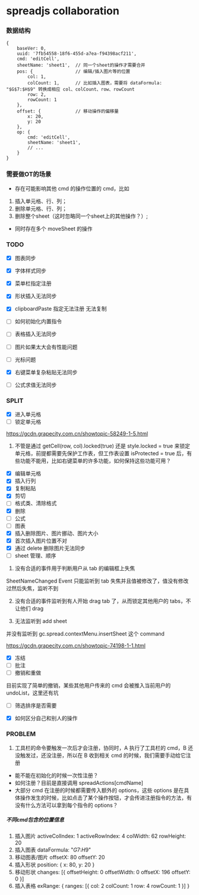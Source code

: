 # spreadjs collaboration


### 数据结构

```
{
    baseVer: 0,
    uuid: '7fb54558-18f6-455d-a7ea-f94398acf211',
    cmd: 'editCell',
    sheetName: 'sheet1',  // 同一个sheet的操作才需要合并
    pos: {                // 编辑/插入图片等的位置
        col: 1,
        colCount: 1,      // 比如插入图表，需要将 dataFormula: "$G$7:$H$9" 转换成相应 col、colCount、row、rowCount
        row: 2,
        rowCount: 1
    },
    offset: {             // 移动操作的偏移量
        x: 20,
        y: 20
    },
    op: {
        cmd: 'editCell',
        sheetName: 'sheet1',
        // ...
    }
}
```

### 需要做OT的场景

- 存在可能影响其他 cmd 的操作位置的 cmd，比如

1. 插入单元格、行、列；
2. 删除单元格、行、列；
3. 删除整个sheet（这时忽略同一个sheet上的其他操作？）;

- 同时存在多个 moveSheet 的操作



### TODO

* [x] 图表同步  
* [x] 字体样式同步 
* [x] 菜单栏指定注册 
* [x] 形状插入无法同步  
* [x] clipboardPaste 指定无法注册 无法复制   
* [ ] 如何初始化内置指令  
* [ ] 表格插入无法同步
* [ ] 图片如果太大会有性能问题
* [ ] 光标问题
* [x] 右键菜单复杂粘贴无法同步
* [ ] 公式求值无法同步


### SPLIT

* [x] 进入单元格
* [ ] 锁定单元格

https://gcdn.grapecity.com.cn/showtopic-58249-1-5.html

1. 不管是通过 getCell(row, col).locked(true) 还是 style.locked = true 来锁定单元格，前提都需要先保护工作表，但工作表设置 isProtected = true 后，有些功能不能用，比如右键菜单的许多功能，如何保持这些功能可用？

* [x] 编辑单元格
* [x] 插入行列
* [x] 复制粘贴
* [x] 剪切
* [ ] 格式类、清除格式
* [x] 删除
* [ ] 公式
* [ ] 图表
* [x] 插入删除图片、图片挪动、图片大小
* [x] 首次插入图片位置不对
* [x] 通过 delete 删除图片无法同步
* [ ] sheet 管理、顺序

1. 没有合适的事件用于判断用户从 tab 的编辑框上失焦

SheetNameChanged Event 只能监听到 tab 失焦并且值被修改了，值没有修改过然后失焦，监听不到

2. 没有合适的事件监听到有人开始 drag tab 了，从而锁定其他用户的 tabs，不让他们 drag

3. 无法监听到 add sheet

并没有监听到 gc.spread.contextMenu.insertSheet 这个 command

https://gcdn.grapecity.com.cn/showtopic-74198-1-1.html


* [x] 冻结
* [ ] 批注
* [ ] 撤销和重做

目前实现了简单的撤销，某些其他用户传来的 cmd 会被推入当前用户的 undoList，这里还有坑

* [ ] 筛选排序是否需要
* [x] 如何区分自己和别人的操作



### PROBLEM

1. 工具栏的命令要触发一次后才会注册，协同时，A 执行了工具栏的 cmd，B 还没触发过，还没注册，所以在 B 收到相关 cmd 的时候，我们需要手动给它注册

- 能不能在初始化的时候一次性注册？
- 如何注册？目前是直接调用 spreadActions[cmdName]
- 大部分 cmd 在注册的时候都需要传入额外的 options，这些 options 是在具体操作发生的时候，比如点击了某个操作按钮，才会传进注册指令的方法，有没有什么方法可以拿到每个指令的 options？







##### 不同cmd包含的位置信息

1. 插入图片
    activeColIndex: 1
    activeRowIndex: 4
    colWidth: 62
    rowHeight: 20
2. 插入图表
    dataFormula: "$G$7:$H$9"
3. 移动图表/图片
    offsetX: 80
    offsetY: 20
4. 插入形状
    position: {
        x: 80,
        y: 20
    }
5. 移动形状
    changes: [{
        offsetHeight: 0
        offsetWidth: 0
        offsetX: 196
        offsetY: 0
    }]
6. 插入表格
    exRange: {
        ranges: [{
            col: 2
            colCount: 1
            row: 4
            rowCount: 1
        }]
    }
